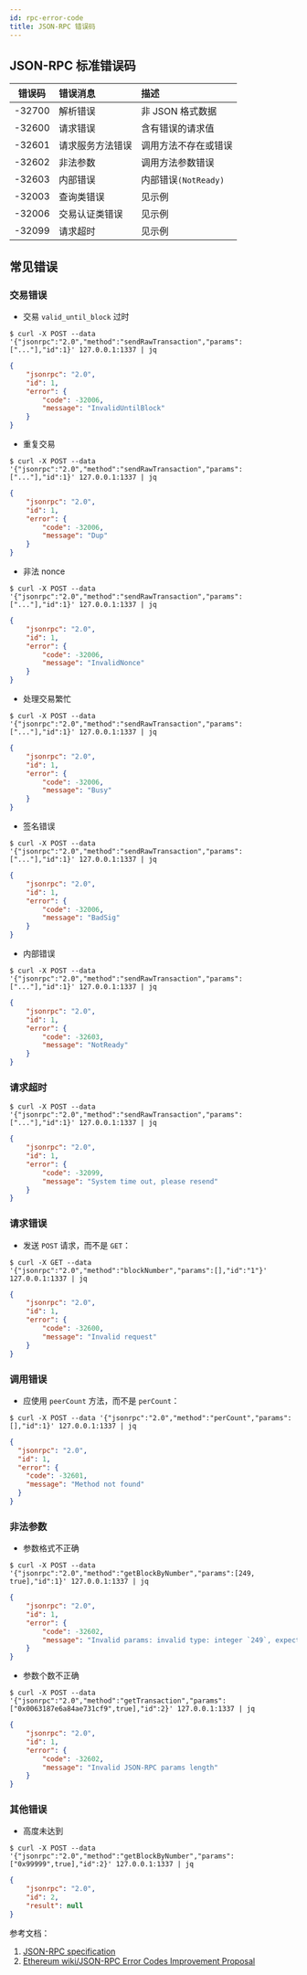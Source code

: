 ```yaml
---
id: rpc-error-code
title: JSON-RPC 错误码
---
```


## JSON-RPC 标准错误码

| 错误码    | 错误消息     | 描述             |
| ------ |:-------- |:-------------- |
| -32700 | 解析错误     | 非 JSON 格式数据    |
| -32600 | 请求错误     | 含有错误的请求值       |
| -32601 | 请求服务方法错误 | 调用方法不存在或错误     |
| -32602 | 非法参数     | 调用方法参数错误       |
| -32603 | 内部错误     | 内部错误`(NotReady)` |
| -32003 | 查询类错误    | 见示例            |
| -32006 | 交易认证类错误  | 见示例            |
| -32099 | 请求超时     | 见示例            |

## 常见错误

### 交易错误

* 交易 `valid_until_block` 过时

```shell
$ curl -X POST --data '{"jsonrpc":"2.0","method":"sendRawTransaction","params":["..."],"id":1}' 127.0.0.1:1337 | jq
```

```json
{
    "jsonrpc": "2.0",
    "id": 1,
    "error": {
        "code": -32006,
        "message": "InvalidUntilBlock"
    }
}
```

* 重复交易

```shell
$ curl -X POST --data '{"jsonrpc":"2.0","method":"sendRawTransaction","params":["..."],"id":1}' 127.0.0.1:1337 | jq
```

```json
{
    "jsonrpc": "2.0",
    "id": 1,
    "error": {
        "code": -32006,
        "message": "Dup"
    }
}
```

* 非法 nonce

```shell
$ curl -X POST --data '{"jsonrpc":"2.0","method":"sendRawTransaction","params":["..."],"id":1}' 127.0.0.1:1337 | jq
```

```json
{
    "jsonrpc": "2.0",
    "id": 1,
    "error": {
        "code": -32006,
        "message": "InvalidNonce"
    }
}
```

* 处理交易繁忙

```shell
$ curl -X POST --data '{"jsonrpc":"2.0","method":"sendRawTransaction","params":["..."],"id":1}' 127.0.0.1:1337 | jq
```

```json
{
    "jsonrpc": "2.0",
    "id": 1,
    "error": {
        "code": -32006,
        "message": "Busy"
    }
}
```

* 签名错误

```shell
$ curl -X POST --data '{"jsonrpc":"2.0","method":"sendRawTransaction","params":["..."],"id":1}' 127.0.0.1:1337 | jq
```

```json
{
    "jsonrpc": "2.0",
    "id": 1,
    "error": {
        "code": -32006,
        "message": "BadSig"
    }
}
```

* 内部错误

```shell
$ curl -X POST --data '{"jsonrpc":"2.0","method":"sendRawTransaction","params":["..."],"id":1}' 127.0.0.1:1337 | jq
```

```json
{
    "jsonrpc": "2.0",
    "id": 1,
    "error": {
        "code": -32603,
        "message": "NotReady"
    }
}
```

### 请求超时

```shell
$ curl -X POST --data '{"jsonrpc":"2.0","method":"sendRawTransaction","params":["..."],"id":1}' 127.0.0.1:1337 | jq
```

```json
{
    "jsonrpc": "2.0",
    "id": 1,
    "error": {
        "code": -32099,
        "message": "System time out, please resend"
    }
}
```

### 请求错误

* 发送 `POST` 请求，而不是 `GET`：

```shell
$ curl -X GET --data '{"jsonrpc":"2.0","method":"blockNumber","params":[],"id":"1"}' 127.0.0.1:1337 | jq
```

```json
{
    "jsonrpc": "2.0",
    "id": 1,
    "error": {
        "code": -32600,
        "message": "Invalid request"
    }
}
```

### 调用错误

* 应使用 `peerCount` 方法，而不是 `perCount`：

```shell
$ curl -X POST --data '{"jsonrpc":"2.0","method":"perCount","params":[],"id":1}' 127.0.0.1:1337 | jq
```

```json
{
  "jsonrpc": "2.0",
  "id": 1,
  "error": {
    "code": -32601,
    "message": "Method not found"
  }
}

```

### 非法参数

* 参数格式不正确

```shell
$ curl -X POST --data '{"jsonrpc":"2.0","method":"getBlockByNumber","params":[249, true],"id":1}' 127.0.0.1:1337 | jq
```

```json
{
    "jsonrpc": "2.0",
    "id": 1,
    "error": {
        "code": -32602,
        "message": "Invalid params: invalid type: integer `249`, expected a hex block number or 'latest', 'earliest'."
    }
}
```

* 参数个数不正确

```shell
$ curl -X POST --data '{"jsonrpc":"2.0","method":"getTransaction","params":["0x0063187e6a84ae731cf9",true],"id":2}' 127.0.0.1:1337 | jq
```

```json
{
    "jsonrpc": "2.0",
    "id": 1,
    "error": {
        "code": -32602,
        "message": "Invalid JSON-RPC params length"
    }
}
```

### 其他错误

* 高度未达到

```shell
$ curl -X POST --data '{"jsonrpc":"2.0","method":"getBlockByNumber","params":["0x99999",true],"id":2}' 127.0.0.1:1337 | jq
```

```json
{
    "jsonrpc": "2.0",
    "id": 2,
    "result": null
}
```

参考文档：

1. [JSON-RPC specification](http://www.jsonrpc.org/specification)
2. [Ethereum wiki/JSON-RPC Error Codes Improvement Proposal](https://github.com/ethereum/wiki/wiki/JSON-RPC-Error-Codes-Improvement-Proposal)
